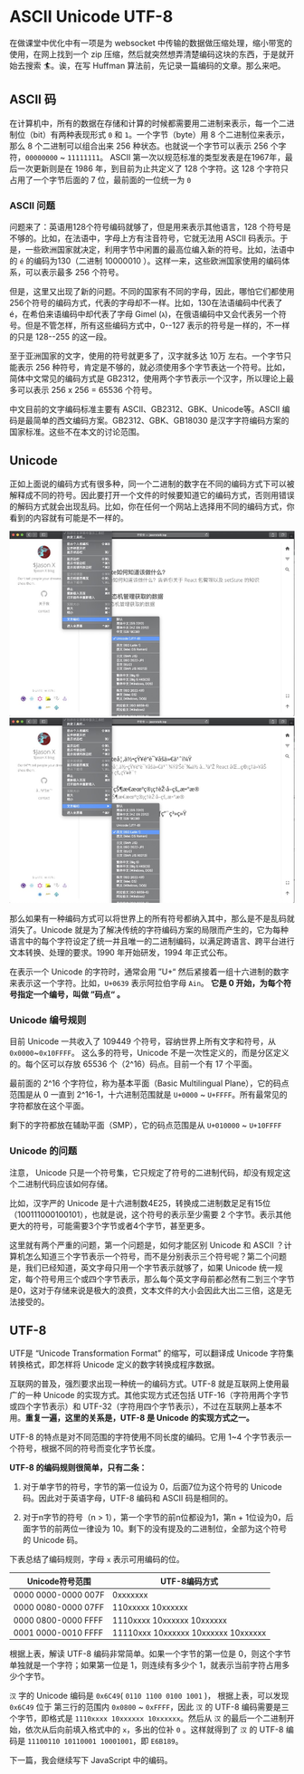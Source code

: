 # ASCII Unicode UTF-8

在做课堂中优化中有一项是为 websocket 中传输的数据做压缩处理，缩小带宽的使用，在网上找到一个 zip 压缩，然后就突然想弄清楚编码这块的东西，于是就开始去搜索 🏄‍。诶，在写 Huffman 算法前，先记录一篇编码的文章。那么来吧。

## ASCII 码
在计算机中，所有的数据在存储和计算的时候都需要用二进制来表示，每一个二进制位（bit）有两种表现形式 `0` 和 `1`。一个字节（byte）用 8 个二进制位来表示，那么 8 个二进制可以组合出来 256 种状态。也就说一个字节可以表示 256 个字符，`00000000` ~ `11111111`。
ASCII 第一次以规范标准的类型发表是在1967年，最后一次更新则是在 1986 年，到目前为止共定义了 128 个字符。这 128 个字符只占用了一个字节后面的 7 位，最前面的一位统一为 `0`

### ASCII 问题
问题来了：英语用128个符号编码就够了，但是用来表示其他语言，128 个符号是不够的。比如，在法语中，字母上方有注音符号，它就无法用 ASCII 码表示。于是，一些欧洲国家就决定，利用字节中闲置的最高位编入新的符号。比如，法语中的 `é` 的编码为130（二进制 10000010 ）。这样一来，这些欧洲国家使用的编码体系，可以表示最多 256 个符号。

但是，这里又出现了新的问题。不同的国家有不同的字母，因此，哪怕它们都使用256个符号的编码方式，代表的字母却不一样。比如，130在法语编码中代表了é，在希伯来语编码中却代表了字母 Gimel (ג)，在俄语编码中又会代表另一个符号。但是不管怎样，所有这些编码方式中，0--127 表示的符号是一样的，不一样的只是 128--255 的这一段。

至于亚洲国家的文字，使用的符号就更多了，汉字就多达 10万 左右。一个字节只能表示 256 种符号，肯定是不够的，就必须使用多个字节表达一个符号。比如，简体中文常见的编码方式是 GB2312，使用两个字节表示一个汉字，所以理论上最多可以表示 256 x 256 = 65536 个符号。

中文目前的文字编码标准主要有 ASCII、GB2312、GBK、Unicode等。ASCII 编码是最简单的西文编码方案。GB2312、GBK、GB18030 是汉字字符编码方案的国家标准。这些不在本文的讨论范围。

## Unicode

正如上面说的编码方式有很多种，同一个二进制的数字在不同的编码方式下可以被解释成不同的符号。因此要打开一个文件的时候要知道它的编码方式，否则用错误的解码方式就会出现乱码。比如，你在任何一个网站上选择用不同的编码方式，你看到的内容就有可能是不一样的。

![utf](./utf-8.jpg)![西文](./xy.jpg)

那么如果有一种编码方式可以将世界上的所有符号都纳入其中，那么是不是乱码就消失了。Unicode 就是为了解决传统的字符编码方案的局限而产生的，它为每种语言中的每个字符设定了统一并且唯一的二进制编码，以满足跨语言、跨平台进行文本转换、处理的要求。1990 年开始研发，1994 年正式公布。

在表示一个 Unicode 的字符时，通常会用 ”U+“ 然后紧接着一组十六进制的数字来表示这一个字符。比如，`U+0639` 表示阿拉伯字母 `Ain`。
**它是 0 开始，为每个符号指定一个编号，叫做 ”码点“ 。**

### Unicode 编号规则

目前 Unicode 一共收入了 109449 个符号，容纳世界上所有文字和符号，从 `0x0000`~`0x10FFFF`。 这么多的符号，Unicode 不是一次性定义的，而是分区定义的。每个区可以存放 65536 个（2^16）码点。目前一个有 17 个平面。

最前面的 2^16 个字符位，称为基本平面（Basic Multilingual Plane），它的码点范围是从 0 一直到 2^16-1，十六进制范围就是 `U+0000` ~ `U+FFFF`。所有最常见的字符都放在这个平面。

剩下的字符都放在辅助平面（SMP），它的码点范围是从 `U+010000` ~ `U+10FFFF`

### Unicode 的问题
注意， Unicode 只是一个符号集，它只规定了符号的二进制代码，却没有规定这个二进制代码应该如何存储。

比如，汉字严的 Unicode 是十六进制数4E25，转换成二进制数足足有15位（100111000100101），也就是说，这个符号的表示至少需要 2 个字节。表示其他更大的符号，可能需要3个字节或者4个字节，甚至更多。

这里就有两个严重的问题，第一个问题是，如何才能区别 Unicode 和 ASCII ？计算机怎么知道三个字节表示一个符号，而不是分别表示三个符号呢？第二个问题是，我们已经知道，英文字母只用一个字节表示就够了，如果 Unicode 统一规定，每个符号用三个或四个字节表示，那么每个英文字母前都必然有二到三个字节是0，这对于存储来说是极大的浪费，文本文件的大小会因此大出二三倍，这是无法接受的。

## UTF-8
UTF是 “Unicode Transformation Format” 的缩写，可以翻译成 Unicode 字符集转换格式，即怎样将 Unicode 定义的数字转换成程序数据。

互联网的普及，强烈要求出现一种统一的编码方式。UTF-8 就是互联网上使用最广的一种 Unicode 的实现方式。其他实现方式还包括 UTF-16（字符用两个字节或四个字节表示）和 UTF-32（字符用四个字节表示），不过在互联网上基本不用。**重复一遍，这里的关系是，UTF-8 是 Unicode 的实现方式之一。**

UTF-8 的特点是对不同范围的字符使用不同长度的编码。它用 1~4 个字节表示一个符号，根据不同的符号而变化字节长度。

**UTF-8 的编码规则很简单，只有二条：**

1. 对于单字节的符号，字节的第一位设为 0，后面7位为这个符号的 Unicode 码。因此对于英语字母，UTF-8 编码和 ASCII 码是相同的。

2. 对于n字节的符号（n > 1），第一个字节的前n位都设为1，第n + 1位设为0，后面字节的前两位一律设为 10。剩下的没有提及的二进制位，全部为这个符号的 Unicode 码。

下表总结了编码规则，字母 `x` 表示可用编码的位。


Unicode符号范围 | UTF-8编码方式
---|---
0000 0000-0000 007F | 0xxxxxxx
0000 0080-0000 07FF | 110xxxxx 10xxxxxx
0000 0800-0000 FFFF | 1110xxxx 10xxxxxx 10xxxxxx
0001 0000-0010 FFFF | 11110xxx 10xxxxxx 10xxxxxx 10xxxxxx

根据上表，解读 UTF-8 编码非常简单。如果一个字节的第一位是 0，则这个字节单独就是一个字符；如果第一位是 1，则连续有多少个 1，就表示当前字符占用多少个字节。

`汉` 字的 Unicode 编码是 `0x6C49`( `0110 1100 0100 1001` )， 根据上表，可以发现 `0x6C49` 位于 第三行的范围内 `0x0800` ~ `0xFFFF`，因此 `汉` 的 UTF-8 编码需要是三个字节，即格式是 `1110xxxx 10xxxxxx 10xxxxxx`。然后从 `汉` 的最后一个二进制开始，依次从后向前填入格式中的 `x`，多出的位补 `0` 。这样就得到了 `汉` 的 UTF-8 编码是 `11100110 10110001 10001001`，即 `E6B189`。

下一篇，我会继续写下 JavaScript 中的编码。